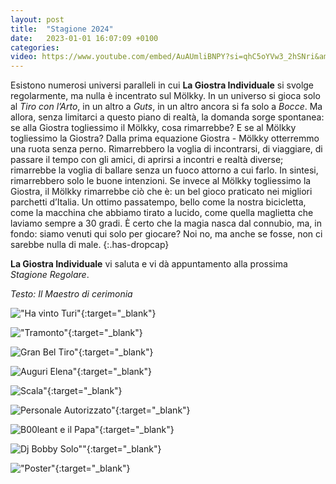 ```yaml
---
layout: post
title:  "Stagione 2024"
date:   2023-01-01 16:07:09 +0100
categories:
video: https://www.youtube.com/embed/AuAUmliBNPY?si=qhC5oYVw3_2hSNri&amp;controls=0
---
```

Esistono numerosi universi paralleli in cui **La Giostra Individuale** si svolge regolarmente, ma nulla è incentrato sul Mölkky. In un universo si gioca solo al *Tiro con l’Arto*, in un altro a *Guts*, in un altro ancora si fa solo a *Bocce*. Ma allora, senza limitarci a questo piano di realtà, la domanda sorge spontanea: se alla Giostra togliessimo il Mölkky, cosa rimarrebbe? E se al Mölkky togliessimo la Giostra? Dalla prima equazione Giostra - Mölkky otterremmo una ruota senza perno. Rimarrebbero la voglia di incontrarsi, di viaggiare, di passare il tempo con gli amici, di aprirsi a incontri e realtà diverse; rimarrebbe la voglia di ballare senza un fuoco attorno a cui farlo. In sintesi, rimarrebbero solo le buone intenzioni. Se invece al Mölkky togliessimo la Giostra, il Mölkky rimarrebbe ciò che è: un bel gioco praticato nei migliori parchetti d’Italia. Un ottimo passatempo, bello come la nostra bicicletta, come la macchina che abbiamo tirato a lucido, come quella maglietta che laviamo sempre a 30 gradi. È certo che la magia nasca dal connubio, ma, in fondo: siamo venuti qui solo per giocare? Noi no, ma anche se fosse, non ci sarebbe nulla di male.
{:.has-dropcap}

**La Giostra Individuale** vi saluta e vi dà appuntamento alla prossima *Stagione Regolare*.

*Testo: Il Maestro di cerimonia*

!["Ha vinto Turi"](/assets/img/stagione-2024/la-giostra-individuale-2024.jpg){:target="_blank"}

!["Tramonto"](/assets/img/stagione-2024/la-giostra-individuale-2024-1.jpg){:target="_blank"}

![Gran Bel Tiro"](/assets/img/stagione-2024/la-giostra-individuale-2024-2.jpg){:target="_blank"}

![Auguri Elena"](/assets/img/stagione-2024/la-giostra-individuale-2024-3.jpg){:target="_blank"}

![Scala"](/assets/img/stagione-2024/la-giostra-individuale-2024-4.jpg){:target="_blank"}

![Personale Autorizzato"](/assets/img/stagione-2024/la-giostra-individuale-2024-5.jpg){:target="_blank"}

![B00leant e il Papa"](/assets/img/stagione-2024/la-giostra-individuale-2024-6.jpg){:target="_blank"}

![Dj Bobby Solo""](/assets/img/stagione-2024/la-giostra-individuale-2024-7.jpg){:target="_blank"}

!["Poster"](/assets/img/stagione-2024/Spareggio-e-finale-2024.png){:target="_blank"}